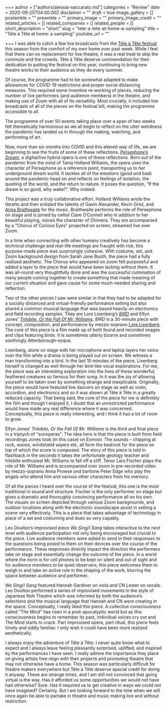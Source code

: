+++
author = ["authors/alessia-naccarato.md"]
categories = "Review"
date = 2020-09-25T04:00:00Z
disclaimer = ""
draft = true
image_gallery = []
postamble = ""
preamble = ""
primary_image = ""
primary_image_credit = ""
related_articles = []
related_companies = []
related_people = []
short_description = "short"
slug = "tete-a-tete-at-home-a-sampling"
title = "Tête à Tête at home: a sampling"
youtube_url = ""

+++
I was able to catch a few live broadcasts from the [Tête à Tête festival](https://www.tete-a-tete.org.uk/festival/2020-festival-whats-on/) this season from the comfort of my own home over past week. While I feel that there can no replacement for live theatre, it was a real treat to skip the commute and the crowds. Tête à Tête deserve commendation for their dedication to putting the festival on this year, continuing to bring new theatre works to their audience as they do every summer.

Of course, the programme had to be somewhat adapted to make allowances for COVID-19 restrictions and proper social distancing measures. This required some inventive re-working of pieces, reducing the number of live performers (and audience members) in the theatre, and making use of Zoom with all of its versatility. Most crucially, it included live broadcasts of all of the pieces on the festival bill, making the programme accessible to all.

The programme of over 50 events taking place over a span of two weeks felt thematically harmonious as we all begin to reflect on the utter weirdness the pandemic has landed us in through the making, watching, and performing of art.

Now, more than six months into COVID and this altered way of life, we are beginning to see the fruits of some of these reflections. [_Persephone’s Dream_](https://www.tete-a-tete.org.uk/event/persephones-dream/), a digital/live hybrid opera is one of these reflections. Born out of the pandemic from the mind of Tania Holland Williams, the opera uses the character of Persephone as a reference point, transporting us to her underground dream world. It tackles all of the emotions (good and bad) around the pandemic head on and reflects on feelings of isolation, the quieting of the world, and the return to nature. It poses the question, “If the dream is so good, why wake?”. Why indeed.

This project was a truly collaborative effort. Holland Williams wrote the libretto and then enlisted the talents of Gavin Alexander, Kevin Grist, and [Anna Braithwaite](/scene/people/anna-braithwaite/) for the music. Braithwaite performs the role of Persephone on stage and is joined by cellist Clare O’Connell who in addition to her beautiful playing, voices the character of Chimera. They are accompanied by a "Chorus of Curious Eyes" projected on screen, streamed live over Zoom.

In a time when connecting with other humans creatively has become a technical challenge and real-life meetings are fraught with risk, this purpose-made piece was surprisingly cohesive. With costume, set, and Zoom background design from Sarah Jane Booth, the piece had a fully realized aesthetic. The Chorus who appeared on zoom felt purposeful and added a layer to the piece that would have been lacking without them. It was all-round very thoughtfully done and was the successful culmination of many people coming together to create something that made meaning of our current situation and gave cause for some much-needed sharing and reflection.

Two of the other pieces I saw were similar in that they had to be adapted for a socially distanced and virtual-friendly performance setting but also shared a common musical language that was based heavily on electronics and field recording samples. They are Lore Lixenberg’s [_BIRD_](https://www.tete-a-tete.org.uk/event/bird/) and Elfyn Jones’ [_Trilobite, Or the Fall Of Mr. Williams_](https://www.tete-a-tete.org.uk/event/the-trilobite-or-the-fall-of-mr-williams-interactive-broadcast/). _BIRD_ is a 30-minute piece with concept, composition, and performance by mezzo-soprano [Lore Lixenberg](/lore-lixenberg-is-the-mother/). The core of this piece is a film made up of both found and recorded images and clips featuring birds. It is sometimes utterly bizarre and sometimes soothingly Attenborough-esque.

Lixenberg, alone on stage with her microphone and laptop layers her voice over the film while a drama is being played out on screen. We witness a man transforming into a bird. In the last 10 minutes of the piece, Lixenberg herself is changed as well through her bird-like vocal explorations. For me, the piece was an interesting exploration into the lives of these wonderful, feathered creatures so famous for their song. In it was the joy of allowing yourself to be taken over by something strange and inexplicable. Originally, the piece would have featured live dancers on stage as well as violin, accordion, and electronics and so it was shown at Tête à Tête in a greatly reduced capacity. That being said, the core of the piece for me is definitely the film and though I enjoyed it, I doubt that an unrestricted performance would have made any real difference where it was concerned. Conceptually, this piece is really interesting, and I think it has a lot of room to grow.

Elfyn Jones’ _Trilobite, Or the Fall Of Mr. Williams_ is the third and final piece in a triptych of "sonoperas". The idea here is that the piece is built from field recordings Jones took (in this case) on Exmoor. The sounds – chipping at rock, waves, windshield wipers etc, all form the bedrock for the piece on top of which the score is composed. The story of this piece is told in flashback in the seconds it takes the unfortunate geology teacher and trilobite enthusiast Mr. Williams to fall off a cliff. Tenor Lars Fischer plays the role of Mr. Williams and is accompanied over zoom in pre-recorded video by mezzo-soprano Anna Prowse and baritone Peter Edge who play the angels who attend him and various other characters from his memory.

Of all the pieces I heard over the course of the festival, this one is the most traditional in sound and structure. Fischer is the only performer on stage but gives a dramatic and thoroughly convincing performance all on his own. The visuals on screen depicted through various Zoom backgrounds, and outdoor locations along with the electronic soundscape assist in setting a scene very effectively. This is a piece that takes advantage of technology in place of a set and costuming and does so very capably.

Leo Doulton’s improvised piece _We Sing/I Sang_ takes interactive to the next level with audience participation not only being encouraged but crucial to the piece. Live audience members were asked to send in their responses to the questions being posed to them on their devices over the course of the performance. These responses directly impact the direction the performers take on stage and essentially change the outcome of the piece. In a world where the norm is for cell phones to be kept on silent and out of sight and for audience members to be quiet observers, this piece welcomes them to weigh in and take an active role in the shaping of the work, blurring the space between audience and performer.

_We Sing/I Sang_ featured Hannah Gardiner on viola and CN Lester on vocals. Leo Doulton performed a series of improvised movements in the style of Japanese Noh Theatre which was informed by both the audience’s selections and the musical language that Hannah and CN were creating in the space. Conceptually, I really liked this piece. A collective consciousness called "The Mind" has risen in a post-apocalyptic world but as this consciousness begins to remember its past, individual voices cry out and The Mind starts to crack. Part improvised opera, part ritual, this piece feels timely and oddly familiar. I only wish it could have been more realized aesthetically.

I always enjoy the adventure of Tête à Tête. I never quite know what to expect and I always leave feeling pleasantly surprised, uplifted, and inspired by the performances I have seen. I really admire the importance they place on giving artists free reign with their projects and promoting theatre that may not otherwise have a home. This season was particularly difficult for theatre makers everywhere but Tête à Tête deserve special credit for doing it anyway. These are strange times, and I am still not convinced that going virtual is the way. Has it afforded us some opportunities we would not have had otherwise? Sure. Has it required us to get creative in ways we could not have imagined? Certainly. But I am looking forward to the time when we will once again be able to partake in theatre and music making live and without restriction.